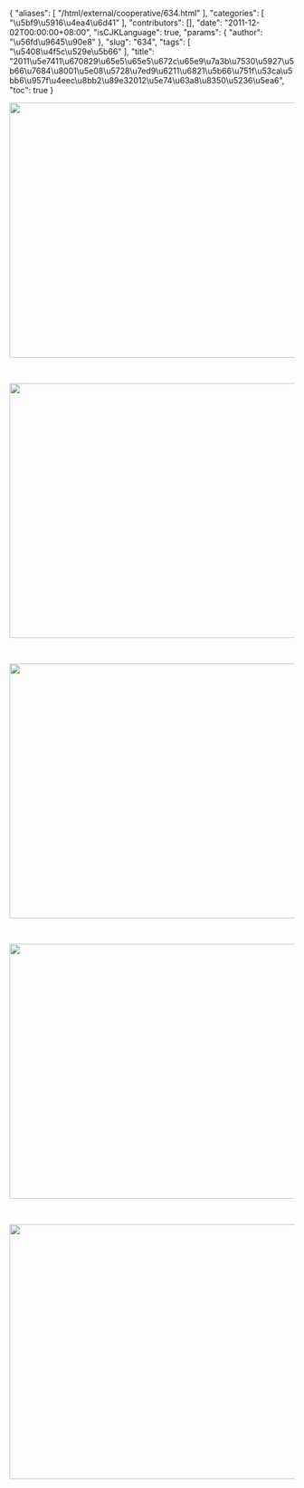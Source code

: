 {
    "aliases": [
        "/html/external/cooperative/634.html"
    ],
    "categories": [
        "\u5bf9\u5916\u4ea4\u6d41"
    ],
    "contributors": [],
    "date": "2011-12-02T00:00:00+08:00",
    "isCJKLanguage": true,
    "params": {
        "author": "\u56fd\u9645\u90e8"
    },
    "slug": "634",
    "tags": [
        "\u5408\u4f5c\u529e\u5b66"
    ],
    "title": "2011\u5e7411\u670829\u65e5\u65e5\u672c\u65e9\u7a3b\u7530\u5927\u5b66\u7684\u8001\u5e08\u5728\u7ed9\u6211\u6821\u5b66\u751f\u53ca\u5bb6\u957f\u4eec\u8bb2\u89e32012\u5e74\u63a8\u8350\u5236\u5ea6",
    "toc": true
}

<img
    src="https://cdn.tfls.online/mirror/full/061a35371b05ea0e9f58285a6565d2d6df27b1dd.jpg"
    style="display:block;margin-left:auto;margin-right:auto;"
    decoding="async"
    fetchpriority="auto"
    loading="lazy"
    height="450"
    width="600"
/>

 


<img
    src="https://cdn.tfls.online/mirror/full/f209c8b7368e1b057f94fc5d4ca4d6002b15fd3a.jpg"
    style="display:block;margin-left:auto;margin-right:auto;"
    decoding="async"
    fetchpriority="auto"
    loading="lazy"
    height="450"
    width="600"
/>

 


<img
    src="https://cdn.tfls.online/mirror/full/286d9344ec097c547268cd971426421cfb2b525b.jpg"
    style="display:block;margin-left:auto;margin-right:auto;"
    decoding="async"
    fetchpriority="auto"
    loading="lazy"
    height="450"
    width="600"
/>

 


<img
    src="https://cdn.tfls.online/mirror/full/004e68a33fba3f4b337384334c65e0a992d99c19.jpg"
    style="display:block;margin-left:auto;margin-right:auto;"
    decoding="async"
    fetchpriority="auto"
    loading="lazy"
    height="450"
    width="600"
/>

 


<img
    src="https://cdn.tfls.online/mirror/full/c014cafaf3f9aef863977654199f245faf13f7df.jpg"
    style="display:block;margin-left:auto;margin-right:auto;"
    decoding="async"
    fetchpriority="auto"
    loading="lazy"
    height="450"
    width="600"
/>

